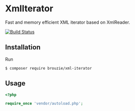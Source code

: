 # XmlIterator

Fast and memory efficient XML iterator based on XmlReader.

[![Build Status](https://travis-ci.org/Koc/xml-iterator.svg?branch=master)](https://travis-ci.org/Koc/xml-iterator)

## Installation

Run

```
$ composer require brouzie/xml-iterator
```

## Usage

```php
<?php

require_once 'vendor/autoload.php';

```
